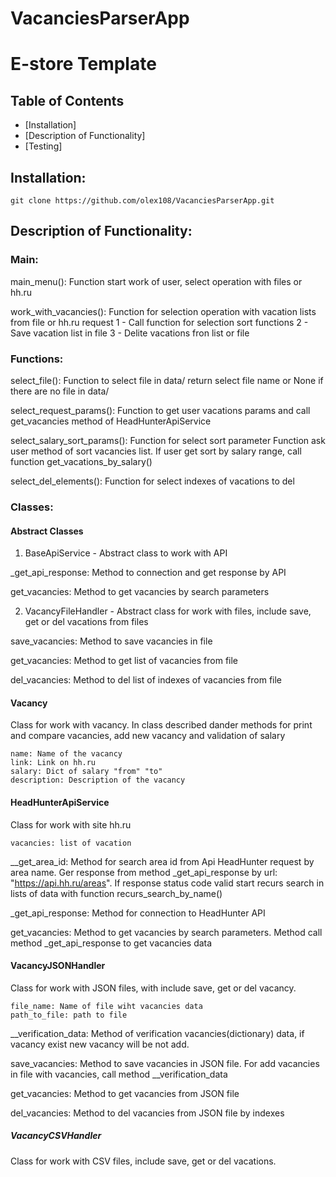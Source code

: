 # VacanciesParserApp

# E-store Template

## Table of Contents
- [Installation]
- [Description of Functionality]
- [Testing]

## Installation:

```
git clone https://github.com/olex108/VacanciesParserApp.git
```

## Description of Functionality:

### Main:

main_menu(): Function start work of user, select operation with files or hh.ru

work_with_vacancies(): Function for selection operation with vacation lists from file or hh.ru request
    1 - Call function for selection sort functions
    2 - Save vacation list in file
    3 - Delite vacations fron list or file

### Functions:

select_file(): Function to select file in data/ return select file name or None if there are no file in data/

select_request_params(): Function to get user vacations params and call get_vacancies method of HeadHunterApiService

select_salary_sort_params(): Function for select sort parameter
Function ask user method of sort vacancies list.
If user get sort by salary range, call function get_vacations_by_salary()

select_del_elements(): Function for select indexes of vacations to del


### Classes:

#### Abstract Classes

1. BaseApiService - Abstract class to work with API

_get_api_response: Method to connection and get response by API

get_vacancies: Method to get vacancies by search parameters

2. VacancyFileHandler - Abstract class for work with files, include save, get or del vacations from files

save_vacancies: Method to save vacancies in file

get_vacancies: Method to get list of vacancies from file

del_vacancies: Method to del list of indexes of vacancies from file

#### Vacancy

Class for work with vacancy.
In class described dander methods for print and compare vacancies, add new vacancy and validation of salary

```commandline
name: Name of the vacancy
link: Link on hh.ru
salary: Dict of salary "from" "to"
description: Description of the vacancy
```

#### HeadHunterApiService 

Class for work with site hh.ru

```commandline
vacancies: list of vacation
```

__get_area_id: Method for search area id from Api HeadHunter request by area name. Ger response from method _get_api_response by url: "https://api.hh.ru/areas". If response status code valid start recurs search in lists of data with function recurs_search_by_name()

_get_api_response: Method for connection to HeadHunter API

get_vacancies: Method to get vacancies by search parameters. Method call method _get_api_response to get vacancies data


#### VacancyJSONHandler

Class for work with JSON files, with include save, get or del vacancy.

```commandline
file_name: Name of file wiht vacancies data
path_to_file: path to file
```

__verification_data: Method of verification vacancies(dictionary) data, if vacancy exist new vacancy will be not add.

save_vacancies: Method to save vacancies in JSON file. For add vacancies in file with vacancies, call method __verification_data

get_vacancies: Method to get vacancies from JSON file

del_vacancies: Method to del vacancies from JSON file by indexes


##### VacancyCSVHandler

Class for work with CSV files, include save, get or del vacations.